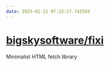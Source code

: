 ```yaml
---
date: 2025-02-21 07:23:17.742593
---
```


# [bigskysoftware/fixi](https://github.com/bigskysoftware/fixi)

Minimalist HTML fetch library